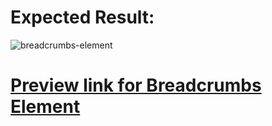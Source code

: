 # Expected Result:

![breadcrumbs-element](https://github.com/selimbiber/30Day30Project-HTML5-CSS3-Challenges/assets/117529414/81c3409c-1e81-456e-8efe-b694a142bafb)

# [Preview link for Breadcrumbs Element](https://htmlpreview.github.io/?https://github.com/selimbiber/30Day30Project-HTML5-CSS3-Challenges/blob/main/Day19-breadcrumbs-element/index.html)
